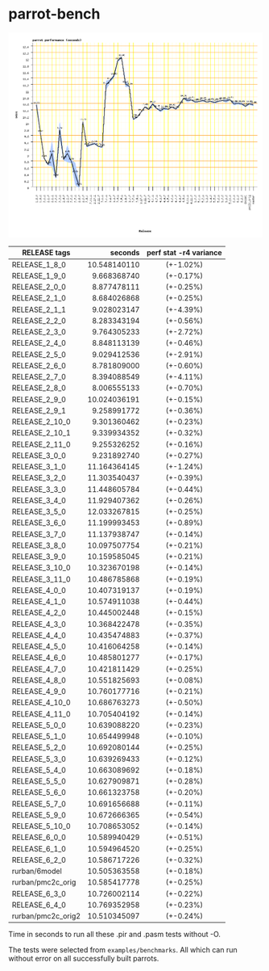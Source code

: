 parrot-bench
============

![Curve](parrot-bench-20140321.png)


| RELEASE tags  | seconds       | perf stat -r4 variance |
|---------------|--------------:|:----------------------:|
| RELEASE_1_8_0	| 10.548140110	| (+-1.02%)	|
| RELEASE_1_9_0	|  9.668368740	| (+-0.17%)	|
| RELEASE_2_0_0	|  8.877478111	| (+-0.25%)	|
| RELEASE_2_1_0	|  8.684026868	| (+-0.25%)	|
| RELEASE_2_1_1	|  9.028023147	| (+-4.39%)	|
| RELEASE_2_2_0	|  8.283343194	| (+-0.56%)	|
| RELEASE_2_3_0	|  9.764305233	| (+-2.72%)	|
| RELEASE_2_4_0	|  8.848113139	| (+-0.46%)	|
| RELEASE_2_5_0	|  9.029412536	| (+-2.91%)	|
| RELEASE_2_6_0	|  8.781809000	| (+-0.60%)	|
| RELEASE_2_7_0	|  8.394088549	| (+-4.11%)	|
| RELEASE_2_8_0	|  8.006555133	| (+-0.70%)	|
| RELEASE_2_9_0	| 10.024036191	| (+-0.15%)	|
| RELEASE_2_9_1	|  9.258991772	| (+-0.36%)	|
| RELEASE_2_10_0|  9.301360462	| (+-0.23%)	|
| RELEASE_2_10_1|  9.339934352	| (+-0.32%)	|
| RELEASE_2_11_0|  9.255326252	| (+-0.16%)	|
| RELEASE_3_0_0	|  9.231892740	| (+-0.27%)	|
| RELEASE_3_1_0	| 11.164364145	| (+-1.24%)	|
| RELEASE_3_2_0	| 11.303540437	| (+-0.39%)	|
| RELEASE_3_3_0	| 11.448605784	| (+-0.44%)	|
| RELEASE_3_4_0	| 11.929407362	| (+-0.26%)	|
| RELEASE_3_5_0	| 12.033267815	| (+-0.25%)	|
| RELEASE_3_6_0	| 11.199993453	| (+-0.89%)	|
| RELEASE_3_7_0	| 11.137938747	| (+-0.14%)	|
| RELEASE_3_8_0	| 10.097507754	| (+-0.21%)	|
| RELEASE_3_9_0	| 10.159585045	| (+-0.21%)	|
| RELEASE_3_10_0| 10.323670198	| (+-0.14%)	|
| RELEASE_3_11_0| 10.486785868	| (+-0.19%)	|
| RELEASE_4_0_0	| 10.407319137	| (+-0.19%)	|
| RELEASE_4_1_0	| 10.574911038	| (+-0.44%)	|
| RELEASE_4_2_0	| 10.445002448	| (+-0.15%)	|
| RELEASE_4_3_0	| 10.368422478	| (+-0.35%)	|
| RELEASE_4_4_0	| 10.435474883	| (+-0.37%)	|
| RELEASE_4_5_0	| 10.416064258	| (+-0.14%)	|
| RELEASE_4_6_0	| 10.485801277	| (+-0.17%)	|
| RELEASE_4_7_0	| 10.421811429	| (+-0.25%)	|
| RELEASE_4_8_0	| 10.551825693	| (+-0.08%)	|
| RELEASE_4_9_0	| 10.760177716	| (+-0.21%)	|
| RELEASE_4_10_0| 10.686763273	| (+-0.50%)	|
| RELEASE_4_11_0| 10.705404192	| (+-0.14%)	|
| RELEASE_5_0_0	| 10.639088220	| (+-0.23%)	|
| RELEASE_5_1_0	| 10.654499948	| (+-0.10%)	|
| RELEASE_5_2_0	| 10.692080144	| (+-0.25%)	|
| RELEASE_5_3_0	| 10.639269433	| (+-0.12%)	|
| RELEASE_5_4_0	| 10.663089692	| (+-0.18%)	|
| RELEASE_5_5_0	| 10.627909871	| (+-0.28%)	|
| RELEASE_5_6_0	| 10.661323758	| (+-0.20%)	|
| RELEASE_5_7_0	| 10.691656688	| (+-0.11%)	|
| RELEASE_5_9_0	| 10.672666365	| (+-0.54%)	|
| RELEASE_5_10_0| 10.708653052	| (+-0.14%)	|
| RELEASE_6_0_0	| 10.589940429	| (+-0.51%)	|
| RELEASE_6_1_0	| 10.594964520	| (+-0.25%)	|
| RELEASE_6_2_0	| 10.586717226	| (+-0.32%)	|
| rurban/6model	| 10.505363558	| (+-0.18%)	|
| rurban/pmc2c_orig| 10.585417778 | (+-0.25%)	|
| RELEASE_6_3_0	| 10.726002114	| (+-0.22%)	|
| RELEASE_6_4_0	| 10.769352958	| (+-0.23%)	|
| rurban/pmc2c_orig2 | 10.510345097 | (+-0.24%) |

Time in seconds to run all these .pir and .pasm tests without -O.

The tests were selected from `examples/benchmarks`. All which can run
without error on all successfully built parrots.
